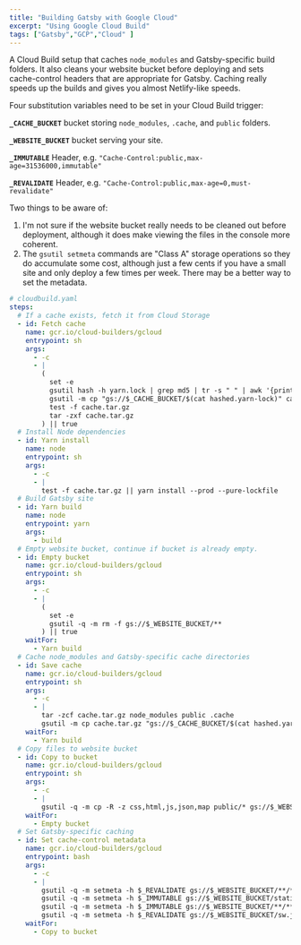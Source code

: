 ```yaml
---
title: "Building Gatsby with Google Cloud"
excerpt: "Using Google Cloud Build"
tags: ["Gatsby","GCP","Cloud" ]
---
```


A Cloud Build setup that caches `node_modules` and Gatsby-specific build folders. It also cleans your website bucket before deploying and sets cache-control headers that are appropriate for Gatsby. Caching really speeds up the builds and gives you almost Netlify-like speeds.

Four substitution variables need to be set in your Cloud Build trigger:

**`_CACHE_BUCKET`** bucket storing  `node_modules`, `.cache`, and `public` folders.

**`_WEBSITE_BUCKET`** bucket serving your site.

**`_IMMUTABLE`** Header, e.g. `"Cache-Control:public,max-age=31536000,immutable"`

**`_REVALIDATE`** Header, e.g. `"Cache-Control:public,max-age=0,must-revalidate"`

Two things to be aware of: 

1. I'm not sure if the website bucket really needs to be cleaned out before deployment, although it does make viewing the files in the console more coherent.
2. The `gsutil setmeta` commands are "Class A" storage operations so they do accumulate some cost, although just a few cents if you have a small site and only deploy a few times per week. There may be a better way to set the metadata.

```yaml
# cloudbuild.yaml
steps:
  # If a cache exists, fetch it from Cloud Storage
  - id: Fetch cache
    name: gcr.io/cloud-builders/gcloud
    entrypoint: sh
    args:
      - -c
      - |
        (
          set -e
          gsutil hash -h yarn.lock | grep md5 | tr -s " " | awk '{print $3}' > hashed.yarn-lock
          gsutil -m cp "gs://$_CACHE_BUCKET/$(cat hashed.yarn-lock)" cache.tar.gz 2> /dev/null
          test -f cache.tar.gz
          tar -zxf cache.tar.gz
        ) || true
  # Install Node dependencies
  - id: Yarn install
    name: node
    entrypoint: sh
    args:
      - -c
      - |
        test -f cache.tar.gz || yarn install --prod --pure-lockfile
  # Build Gatsby site
  - id: Yarn build
    name: node
    entrypoint: yarn
    args:
      - build
  # Empty website bucket, continue if bucket is already empty.
  - id: Empty bucket
    name: gcr.io/cloud-builders/gcloud
    entrypoint: sh
    args:
      - -c
      - |
        (
          set -e
          gsutil -q -m rm -f gs://$_WEBSITE_BUCKET/**
        ) || true
    waitFor:
      - Yarn build
  # Cache node_modules and Gatsby-specific cache directories
  - id: Save cache
    name: gcr.io/cloud-builders/gcloud
    entrypoint: sh
    args:
      - -c
      - |
        tar -zcf cache.tar.gz node_modules public .cache
        gsutil -m cp cache.tar.gz "gs://$_CACHE_BUCKET/$(cat hashed.yarn-lock)"
    waitFor:
      - Yarn build
  # Copy files to website bucket
  - id: Copy to bucket
    name: gcr.io/cloud-builders/gcloud
    entrypoint: sh
    args:
      - -c
      - |
        gsutil -q -m cp -R -z css,html,js,json,map public/* gs://$_WEBSITE_BUCKET
    waitFor:
      - Empty bucket
  # Set Gatsby-specific caching
  - id: Set cache-control metadata
    name: gcr.io/cloud-builders/gcloud
    entrypoint: bash
    args:
      - -c
      - |
        gsutil -q -m setmeta -h $_REVALIDATE gs://$_WEBSITE_BUCKET/**/**
        gsutil -q -m setmeta -h $_IMMUTABLE gs://$_WEBSITE_BUCKET/static/**
        gsutil -q -m setmeta -h $_IMMUTABLE gs://$_WEBSITE_BUCKET/**/**.{css,js}
        gsutil -q -m setmeta -h $_REVALIDATE gs://$_WEBSITE_BUCKET/sw.js
    waitFor:
      - Copy to bucket
```